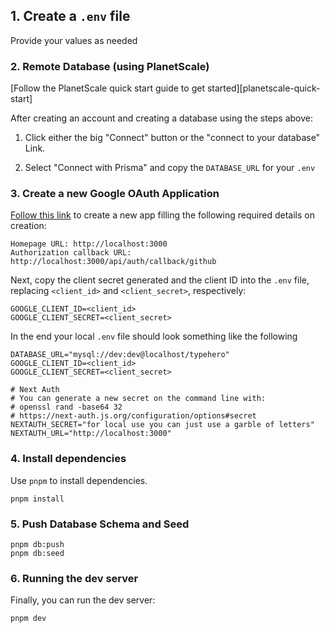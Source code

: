 ## 1. Create a `.env` file

Provide your values as needed

### 2. Remote Database (using PlanetScale)

[Follow the PlanetScale quick start guide to get started][planetscale-quick-start]

After creating an account and creating a database using the steps above:

1. Click either the big "Connect" button or the "connect to your database" Link.

2. Select "Connect with Prisma" and copy the `DATABASE_URL` for your `.env`

### 3. Create a new Google OAuth Application

[Follow this link](https://support.google.com/cloud/answer/6158849?hl=en) to create a new app filling the following required
details on creation:

```
Homepage URL: http://localhost:3000
Authorization callback URL: http://localhost:3000/api/auth/callback/github
```

Next, copy the client secret generated and the client ID into the `.env` file,
replacing `<client_id>` and `<client_secret>`, respectively:

```
GOOGLE_CLIENT_ID=<client_id>
GOOGLE_CLIENT_SECRET=<client_secret>
```

In the end your local `.env` file should look something like the following

```
DATABASE_URL="mysql://dev:dev@localhost/typehero"
GOOGLE_CLIENT_ID=<client_id>
GOOGLE_CLIENT_SECRET=<client_secret>

# Next Auth
# You can generate a new secret on the command line with:
# openssl rand -base64 32
# https://next-auth.js.org/configuration/options#secret
NEXTAUTH_SECRET="for local use you can just use a garble of letters"
NEXTAUTH_URL="http://localhost:3000"
```

### 4. Install dependencies

Use `pnpm` to install dependencies.

```
pnpm install
```

### 5. Push Database Schema and Seed

```
pnpm db:push
pnpm db:seed
```

### 6. Running the dev server

Finally, you can run the dev server:

```
pnpm dev
```
